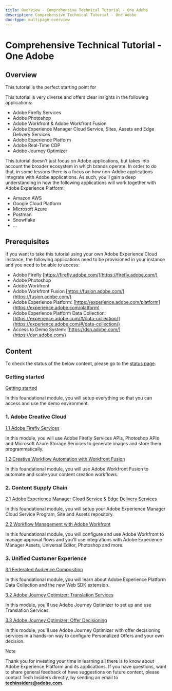 ```yaml
---
title: Overview - Comprehensive Technical Tutorial - One Adobe
description: Comprehensive Technical Tutorial - One Adobe
doc-type: multipage-overview
---
```

# Comprehensive Technical Tutorial - One Adobe

## Overview

This tutorial is the perfect starting point for 

This tutorial is very diverse and offers clear insights in the following applications:

- Adobe Firefly Services
- Adobe Photoshop
- Adobe Workfront & Adobe Workfront Fusion
- Adobe Experience Manager Cloud Service, Sites, Assets and Edge Delivery Services 
- Adobe Experience Platform
- Adobe Real-Time CDP
- Adobe Journey Optimizer


This tutorial doesn't just focus on Adobe applications, but takes into account the broader ecosystem in which brands operate. In order to do that, in some lessons there is a focus on how non-Adobe applications integrate with Adobe applications. As such, you'll gain a deep understanding in how the following applications will work together with Adobe Experience Platform:

- Amazon AWS
- Google Cloud Platform
- Microsoft Azure 
- Postman
- Snowflake
- ...

## Prerequisites

If you want to take this tutorial using your own Adobe Experience Cloud instance, the following applications need to be provisioned in your instance and you need to be able to access:

- Adobe Firefly [https://firefly.adobe.com/](https://firefly.adobe.com/)
- Adobe Photoshop 
- Adobe Workfront
- Adobe Workfront Fusion [https://fusion.adobe.com/](https://fusion.adobe.com/)
- Adobe Experience Platform: [https://experience.adobe.com/platform](https://experience.adobe.com/platform)
- Adobe Experience Platform Data Collection: [https://experience.adobe.com/#/data-collection/](https://experience.adobe.com/#/data-collection/)
- Access to Demo System: [https://dsn.adobe.com/](https://dsn.adobe.com/)

## Content

To check the status of the below content, please go to the [status page](./status.md).

### Getting started

[Getting started](./modules/getting-started/gettingstarted/getting-started.md)

In this foundational module, you will setup everything so that you can access and use the demo environment.

### 1. Adobe Creative Cloud

[1.1 Adobe Firefly Services](./modules/creative-cloud/module1.1/firefly-services.md)

In this module, you will use Adobe Firefly Services APIs, Photoshop APIs and Microsoft Azure Storage Services to generate images and store them programmatically.

[1.2 Creative Workflow Automation with Workfront Fusion](./modules/creative-cloud/module1.2/automation.md)

In this foundational module, you will use Adobe Workfront Fusion to automate and scale your content creation workflows.

### 2. Content Supply Chain

[2.1 Adobe Experience Manager Cloud Service & Edge Delivery Services](./modules/csc/module2.1/aemcs.md)

In this foundational module, you will setup your Adobe Experience Manager Cloud Service Program, Site and Assets repository.

[2.2 Workflow Management with Adobe Workfront](./modules/csc/module2.2/workfront.md)

In this foundational module, you will configure and use Adobe Workfront to manage approval flows and you'll use integrations with Adobe Experience Manager Assets, Universal Editor, Photoshop and more.

### 3. Unified Customer Experience

[3.1 Federated Audience Composition](./modules/uce/module3.1/fac.md)

In this foundational module, you will learn about Adobe Experience Platform Data Collection and the new Web SDK extension.

[3.2 Adobe Journey Optimizer: Translation Services](./modules/uce/module3.2/ajotranslationsvcs.md)

In this module, you'll use Adobe Journey Optimizer to set up and use Translation Services.

[3.3 Adobe Journey Optimizer: Offer Decisioning](./modules/uce/module3.3/offer-decisioning.md)

In this module, you'll use Adobe Journey Optimizer with offer decisioning services in a hands-on way to configure Personalized Offers and your own decision.

>[!NOTE]
>
>Thank you for investing your time in learning all there is to know about Adobe Experience Platform and its applications. If you have questions, want to share general feedback of have suggestions on future content, please contact Tech Insiders directly, by sending an email to **techinsiders@adobe.com**.